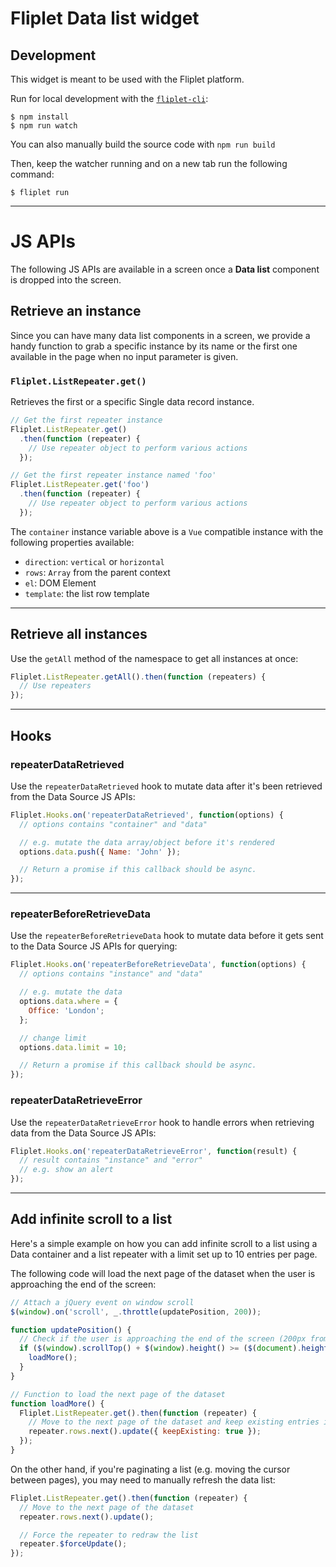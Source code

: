 # Fliplet Data list widget

## Development

This widget is meant to be used with the Fliplet platform.

Run for local development with the [`fliplet-cli`](https://github.com/Fliplet/fliplet-cli):

```
$ npm install
$ npm run watch
```

You can also manually build the source code with `npm run build`

Then, keep the watcher running and on a new tab run the following command:

```
$ fliplet run
```

---
# JS APIs

The following JS APIs are available in a screen once a **Data list** component is dropped into the screen.

## Retrieve an instance

Since you can have many data list components in a screen, we provide a handy function to grab a specific instance by its name or the first one available in the page when no input parameter is given.

### `Fliplet.ListRepeater.get()`

Retrieves the first or a specific Single data record instance.

```js
// Get the first repeater instance
Fliplet.ListRepeater.get()
  .then(function (repeater) {
    // Use repeater object to perform various actions
  });

// Get the first repeater instance named 'foo'
Fliplet.ListRepeater.get('foo')
  .then(function (repeater) {
    // Use repeater object to perform various actions
  });
```

The `container` instance variable above is a `Vue` compatible instance with the following properties available:

- `direction`: `vertical` or `horizontal`
- `rows`: `Array` from the parent context
- `el`: DOM Element
- `template`: the list row template

---

## Retrieve all instances

Use the `getAll` method of the namespace to get all instances at once:

```js
Fliplet.ListRepeater.getAll().then(function (repeaters) {
  // Use repeaters
});
```

---

## Hooks

### repeaterDataRetrieved

Use the `repeaterDataRetrieved` hook to mutate data after it's been retrieved from the Data Source JS APIs:

```js
Fliplet.Hooks.on('repeaterDataRetrieved', function(options) {
  // options contains "container" and "data"

  // e.g. mutate the data array/object before it's rendered
  options.data.push({ Name: 'John' });

  // Return a promise if this callback should be async.
});
```

---

### repeaterBeforeRetrieveData

Use the `repeaterBeforeRetrieveData` hook to mutate data before it gets sent to the Data Source JS APIs for querying:

```js
Fliplet.Hooks.on('repeaterBeforeRetrieveData', function(options) {
  // options contains "instance" and "data"

  // e.g. mutate the data
  options.data.where = {
    Office: 'London';
  };

  // change limit
  options.data.limit = 10;

  // Return a promise if this callback should be async.
});
```

### repeaterDataRetrieveError

Use the `repeaterDataRetrieveError` hook to handle errors when retrieving data from the Data Source JS APIs:

```js
Fliplet.Hooks.on('repeaterDataRetrieveError', function(result) {
  // result contains "instance" and "error"
  // e.g. show an alert
});
```

---

## Add infinite scroll to a list

Here's a simple example on how you can add infinite scroll to a list using a Data container and a list repeater with a limit set up to 10 entries per page.

The following code will load the next page of the dataset when the user is approaching the end of the screen:

```js
// Attach a jQuery event on window scroll
$(window).on('scroll', _.throttle(updatePosition, 200));

function updatePosition() {
  // Check if the user is approaching the end of the screen (200px from the bottom)
  if ($(window).scrollTop() + $(window).height() >= ($(document).height() - 200)) {
    loadMore();
  }
}

// Function to load the next page of the dataset
function loadMore() {
  Fliplet.ListRepeater.get().then(function (repeater) {
    // Move to the next page of the dataset and keep existing entries in the cursor
    repeater.rows.next().update({ keepExisting: true });
  });
}
```

On the other hand, if you're paginating a list (e.g. moving the cursor between pages), you may need to manually refresh the data list:

```js
Fliplet.ListRepeater.get().then(function (repeater) {
  // Move to the next page of the dataset
  repeater.rows.next().update();

  // Force the repeater to redraw the list
  repeater.$forceUpdate();
});
```
